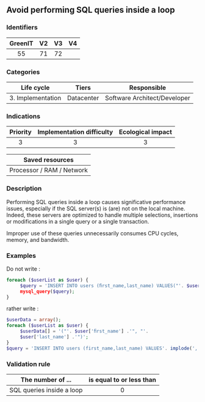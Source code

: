 ## Avoid performing SQL queries inside a loop

### Identifiers

| GreenIT |  V2  |  V3  |  V4  |
|:-------:|:----:|:----:|:----:|
|   55   |  71 | 72  |      |

### Categories

| Life cycle |  Tiers  |  Responsible  |
|:---------:|:----:|:----:|
| 3. Implementation | Datacenter | Software Architect/Developer |

### Indications

| Priority |      Implementation difficulty       |  Ecological impact    |
|:-------------------:|:-------------------------:|:---------------------:|
| 3 | 3 | 3 |

|Saved resources                                    |
|:----------------------------------------------------------:|
|   Processor / RAM / Network  |

### Description

Performing SQL queries inside a loop causes significative performance issues, especially if the SQL server(s) is (are) not on the local machine. Indeed, these servers are optimized to handle multiple selections, insertions or modifications in a single query or a single transaction.

Improper use of these queries unnecessarily consumes CPU cycles, memory, and bandwidth.

### Examples

Do not write :
```php
foreach ($userList as $user) {
     $query = 'INSERT INTO users (ﬁrst_name,last_name) VALUES("'. $user['ﬁrst_name'] .'", "'. $user['last_name'] .'")';
     mysql_query($query);
}
```
rather write :
```php
$userData = array();
foreach ($userList as $user) {
     $userData[] = '("'. $user['ﬁrst_name'] .'", "'.
     $user['last_name'] .'")';
}
$query = 'INSERT INTO users (first_name,last_name) VALUES'. implode(',', $userData); mysql_query($query);
```

### Validation rule

| The number of ...     | is equal to or less than   |  
|-------------------|:-------------------------:|
| SQL queries inside a loop  |  0 |

